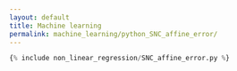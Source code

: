 ```yaml
---
layout: default
title: Machine learning
permalink: machine_learning/python_SNC_affine_error/
---
```


```python
{% include non_linear_regression/SNC_affine_error.py %}
```
